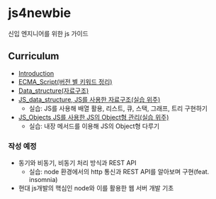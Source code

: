 # js4newbie

신입 엔지니어를 위한 js 가이드

## Curriculum

- [Introduction](/Introduction/README.md)
- [ECMA_Script(버전 별 키워드 정리)](/ECMA_Script/README.md)
- [Data_structure(자료구조)](/Data_structure/README.md)
- [JS_data_structure, JS를 사용한 자료구조(실습 위주)](/JS_data_scructure/README.md)
  - 실습: JS를 사용해 배열 활용, 리스트, 큐, 스택, 그래프, 트리 구현하기
- [JS_Objects JS를 사용한 JS의 Object형 관리(실습 위주)](/JS_Objects/README.md)
  - 실습: 내장 메서드를 이용해 JS의 Object형 다루기

### 작성 예정

- 동기와 비동기, 비동기 처리 방식과 REST API
  - 실습: node 환경에서의 http 통신과 REST API를 알아보며 구현(feat. insomnia)
- 현대 js개발의 핵심인 node와 이를 활용한 웹 서버 개발 기초
